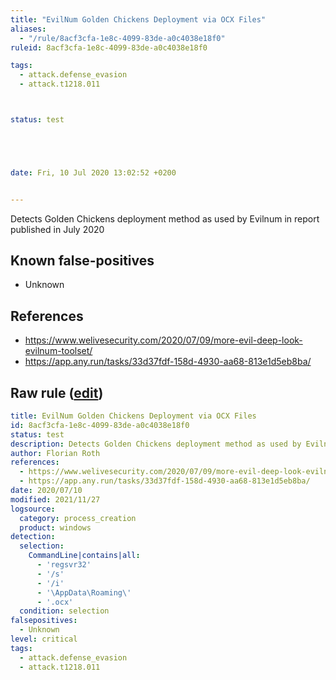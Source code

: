 ```yaml
---
title: "EvilNum Golden Chickens Deployment via OCX Files"
aliases:
  - "/rule/8acf3cfa-1e8c-4099-83de-a0c4038e18f0"
ruleid: 8acf3cfa-1e8c-4099-83de-a0c4038e18f0

tags:
  - attack.defense_evasion
  - attack.t1218.011



status: test





date: Fri, 10 Jul 2020 13:02:52 +0200


---
```


Detects Golden Chickens deployment method as used by Evilnum in report published in July 2020

<!--more-->


## Known false-positives

* Unknown



## References

* https://www.welivesecurity.com/2020/07/09/more-evil-deep-look-evilnum-toolset/
* https://app.any.run/tasks/33d37fdf-158d-4930-aa68-813e1d5eb8ba/


## Raw rule ([edit](https://github.com/SigmaHQ/sigma/edit/master/rules/windows/process_creation/proc_creation_win_apt_evilnum_jul20.yml))
```yaml
title: EvilNum Golden Chickens Deployment via OCX Files
id: 8acf3cfa-1e8c-4099-83de-a0c4038e18f0
status: test
description: Detects Golden Chickens deployment method as used by Evilnum in report published in July 2020
author: Florian Roth
references:
  - https://www.welivesecurity.com/2020/07/09/more-evil-deep-look-evilnum-toolset/
  - https://app.any.run/tasks/33d37fdf-158d-4930-aa68-813e1d5eb8ba/
date: 2020/07/10
modified: 2021/11/27
logsource:
  category: process_creation
  product: windows
detection:
  selection:
    CommandLine|contains|all:
      - 'regsvr32'
      - '/s'
      - '/i'
      - '\AppData\Roaming\'
      - '.ocx'
  condition: selection
falsepositives:
  - Unknown
level: critical
tags:
  - attack.defense_evasion
  - attack.t1218.011

```
